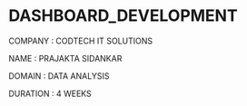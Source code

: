 # DASHBOARD_DEVELOPMENT

COMPANY : CODTECH IT SOLUTIONS

NAME : PRAJAKTA SIDANKAR

DOMAIN : DATA ANALYSIS

DURATION : 4 WEEKS
